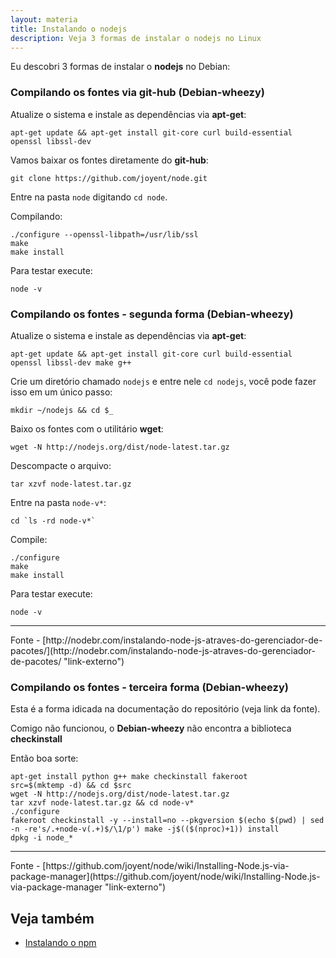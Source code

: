 ```yaml
---
layout: materia
title: Instalando o nodejs
description: Veja 3 formas de instalar o nodejs no Linux
---
```


Eu descobri 3 formas de instalar o __nodejs__ no Debian:


### Compilando os fontes via git-hub (Debian-wheezy)

Atualize o sistema e instale as dependências via __apt-get__:

    apt-get update && apt-get install git-core curl build-essential openssl libssl-dev


Vamos baixar os fontes diretamente do __git-hub__:

    git clone https://github.com/joyent/node.git

Entre na pasta `node` digitando `cd node`.

Compilando:

    ./configure --openssl-libpath=/usr/lib/ssl
    make
    make install

Para testar execute:

    node -v


### Compilando os fontes - segunda forma (Debian-wheezy)

Atualize o sistema e instale as dependências via __apt-get__:

    apt-get update && apt-get install git-core curl build-essential openssl libssl-dev make g++

Crie um diretório chamado `nodejs` e entre nele `cd nodejs`, você pode fazer isso em um único passo:

    mkdir ~/nodejs && cd $_

Baixo os fontes com o utilitário __wget__:

    wget -N http://nodejs.org/dist/node-latest.tar.gz

Descompacte o arquivo:

    tar xzvf node-latest.tar.gz

Entre na pasta `node-v*`:

    cd `ls -rd node-v*`

Compile:

    ./configure
    make
    make install

Para testar execute:

    node -v

<hr>
Fonte
- [http://nodebr.com/instalando-node-js-atraves-do-gerenciador-de-pacotes/](http://nodebr.com/instalando-node-js-atraves-do-gerenciador-de-pacotes/ "link-externo")



### Compilando os fontes - terceira forma (Debian-wheezy)

Esta é a forma idicada na documentação do repositório (veja link da fonte).

Comigo não funcionou, o __Debian-wheezy__ não encontra a biblioteca __checkinstall__

Então boa sorte:

    apt-get install python g++ make checkinstall fakeroot
    src=$(mktemp -d) && cd $src
    wget -N http://nodejs.org/dist/node-latest.tar.gz
    tar xzvf node-latest.tar.gz && cd node-v*
    ./configure
    fakeroot checkinstall -y --install=no --pkgversion $(echo $(pwd) | sed -n -re's/.+node-v(.+)$/\1/p') make -j$(($(nproc)+1)) install
    dpkg -i node_*

<hr>
Fonte
- [https://github.com/joyent/node/wiki/Installing-Node.js-via-package-manager](https://github.com/joyent/node/wiki/Installing-Node.js-via-package-manager "link-externo")



Veja também
---

- [Instalando o npm](/linux/instalando-npm/)